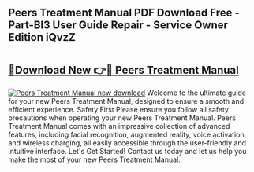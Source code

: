 ## Peers Treatment Manual PDF Download Free - Part-Bl3 User Guide Repair - Service Owner Edition iQvzZ

# <h2><a href="http://cf23870.oget.top/?id=Peers+Treatment+Manual">🔗Download New 👉🔴 Peers Treatment Manual</a></h2>

[![Peers Treatment Manual new download](https://i.imgur.com/5g1atiW.png)](http://cf23870.oget.top/?id=Peers+Treatment+Manual)
Welcome to the ultimate guide for your new Peers Treatment Manual, designed to ensure a smooth and efficient experience. Safety First Please ensure you follow all safety precautions when operating your new Peers Treatment Manual. Peers Treatment Manual comes with an impressive collection of advanced features, including facial recognition, augmented reality, voice activation, and wireless charging, all easily accessible through the user-friendly and intuitive interface. Let's Get Started! Contact us today and let us help you make the most of your new Peers Treatment Manual.

